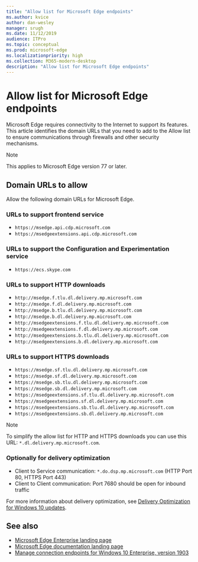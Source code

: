 ```yaml
---
title: "Allow list for Microsoft Edge endpoints"
ms.author: kvice
author: dan-wesley
manager: srugh
ms.date: 11/12/2019
audience: ITPro
ms.topic: conceptual
ms.prod: microsoft-edge
ms.localizationpriority: high
ms.collection: M365-modern-desktop
description: "Allow list for Microsoft Edge endpoints"
---
```


# Allow list for Microsoft Edge endpoints

Microsoft Edge requires connectivity to the Internet to support its features. This article identifies the domain URLs that you need to add to the Allow list to ensure communications through firewalls and other security mechanisms.

> [!NOTE]
> This applies  to Microsoft Edge version 77 or later.

## Domain URLs to allow

Allow the following domain URLs for Microsoft Edge.

### URLs to support frontend service

- `https://msedge.api.cdp.microsoft.com`
- `https://msedgeextensions.api.cdp.microsoft.com`

### URLs to support the Configuration and Experimentation service

- `https://ecs.skype.com`

### URLs to support HTTP downloads

- `http://msedge.f.tlu.dl.delivery.mp.microsoft.com`
- `http://msedge.f.dl.delivery.mp.microsoft.com`
- `http://msedge.b.tlu.dl.delivery.mp.microsoft.com`
- `http://msedge.b.dl.delivery.mp.microsoft.com`
- `http://msedgeextensions.f.tlu.dl.delivery.mp.microsoft.com`
- `http://msedgeextensions.f.dl.delivery.mp.microsoft.com`
- `http://msedgeextensions.b.tlu.dl.delivery.mp.microsoft.com`
- `http://msedgeextensions.b.dl.delivery.mp.microsoft.com`

### URLs to support HTTPS downloads

- `https://msedge.sf.tlu.dl.delivery.mp.microsoft.com`
- `https://msedge.sf.dl.delivery.mp.microsoft.com`
- `https://msedge.sb.tlu.dl.delivery.mp.microsoft.com`
- `https://msedge.sb.dl.delivery.mp.microsoft.com`
- `https://msedgeextensions.sf.tlu.dl.delivery.mp.microsoft.com`
- `https://msedgeextensions.sf.dl.delivery.mp.microsoft.com`
- `https://msedgeextensions.sb.tlu.dl.delivery.mp.microsoft.com`
- `https://msedgeextensions.sb.dl.delivery.mp.microsoft.com`

> [!NOTE]
> To simplify the allow list for HTTP and HTTPS downloads you can use this URL:  `*.dl.delivery.mp.microsoft.com`.

### Optionally for delivery optimization

- Client to Service communication: `*.do.dsp.mp.microsoft.com` (HTTP Port 80, HTTPS Port 443)
- Client to Client communication: Port 7680 should be open for inbound traffic

For more information about delivery optimization, see [Delivery Optimization for Windows 10 updates](https://aka.ms/waas-do).

## See also

- [Microsoft Edge Enterprise landing page](https://www.microsoftedgeinsider.com/enterprise)
- [Microsoft Edge documentation landing page](https://docs.microsoft.com/DeployEdge/)
- [Manage connection endpoints for Windows 10 Enterprise, version 1903](https://docs.microsoft.com/windows/privacy/manage-windows-1903-endpoints)
